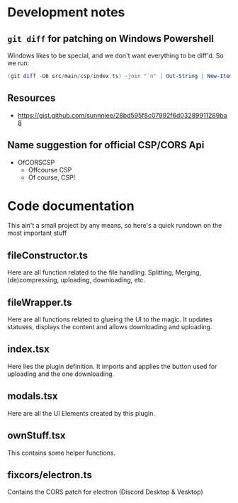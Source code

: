 # Development notes
## `git diff` for patching on Windows Powershell
Windows likes to be special, and we don't want everything to be diff'd. So we run:
```powershell
(git diff -U6 src/main/csp/index.ts) -join "`n" | Out-String | New-Item -Force -Path patch.diff
```

## Resources
- https://gist.github.com/sunnniee/28bd595f8c07992f6d03289911289ba8

## Name suggestion for official CSP/CORS Api
- OfCORSCSP
  - Offcourse CSP
  - Of course, CSP!

# Code documentation
This ain't a small project by any means, so here's a quick rundown on the most important stuff

## fileConstructor.ts
Here are all function related to the file handling. Splitting, Merging, (de)compressing, uploading, downloading, etc.

## fileWrapper.ts
Here are all functions related to glueing the UI to the magic. It updates statuses, displays the content and allows downloading and uploading.

## index.tsx
Here lies the plugin definition. It imports and applies the button used for uploading and the one downloading.

## modals.tsx
Here are all the UI Elements created by this plugin.

## ownStuff.tsx
This contains some helper functions.

## fixcors/electron.ts
Contains the CORS patch for electron (Discord Desktop & Vesktop)
